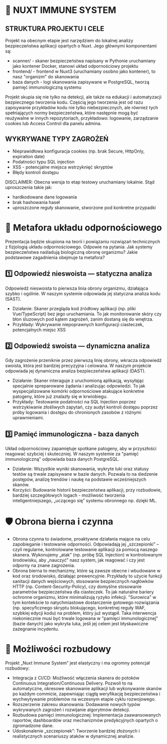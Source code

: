 # 🐳 NUXT IMMUNE SYSTEM

## STRUKTURA PROJEKTU I CELE
Projekt na obecnym etapie jest narzędziem do lokalnej analizy bezpieczeństwa aplikacji opartych o Nuxt. Jego głównymi komponentami są:
  - scanner/ - skaner bezpieczeństwa napisany w Pythonie uruchamiany jako kontener Docker, stanowi układ odpornościowy projektu
  - frontend/ - frontend w Nuxt3 (uruchamiany osobno jako kontener), to nasz "organizm" do skanowania
  - baza danych - logi skanowania zapisywane w PostgreSQL, tworzą pamięć immunologiczną systemu

Projekt skupia się nie tylko na detekcji, ale także na edukacji i automatyzacji bezpiecznego tworzenia kodu. Częścią jego tworzenia jest od razu zapisywanie przykładów kodu nie tylko niebezpiecznych, ale również tych spełniających normy bezpieczeństwa, które następnie mogą być reużywalne w innych repozytoriach, przykładowo: logowanie, zarządzanie cookies lub Access Control dla panelu admina.

## WYKRYWANE TYPY ZAGROŻEŃ
- Nieprawidłowa konfiguracja cookies (np. brak Secure, HttpOnly, expiration date)
- Podatności typu SQL injection
- XSS - potencjalne miejsca wstrzyknięć skryptów
- Błędy kontroli dostępu

DISCLAIMER: Obecna wersja to etap testowy uruchamiany lokalnie. Stąd uproszczenia takie jak:
- hardkodowane dane logowania
- brak hashowania haseł
- uproszczone reguły skanowanie, stworzone pod konkretne przypadki

# 🧬 Metafora układu odpornościowego
Prezentacja będzie skupiona na teorii i powiązaniu rozwiązań technicznych z fizjologią układu odpornościowego. Odpowie na pytania: Jak systemy bezpieczeństwa naśladują biologiczną obronę organizmu? Jakie podstawowe zagadnienia obejmuje ta metafora?
## 1️⃣ Odpowiedź nieswoista — statyczna analiza
Odpowiedź nieswoista to pierwsza linia obrony organizmu, działająca szybko i ogólnie. W naszym systemie odpowiada jej statyczna analiza kodu (SAST).
- Działanie: Skaner przegląda kod źródłowy aplikacji (np. pliki Vue/TypeScript) bez jego uruchamiania. To jak monitorowanie skóry czy błon śluzowych pod kątem zagrożeń, zanim dostaną się do wnętrza.
- Przykłady: Wykrywanie niepoprawnych konfiguracji ciasteczek, potencjalnych miejsc XSS
## 2️⃣ Odpowiedź swoista — dynamiczna analiza
Gdy zagrożenie przeniknie przez pierwszą linię obrony, wkracza odpowiedź swoista, która jest bardziej precyzyjna i celowana. W naszym projekcie odpowiada jej dynamiczna analiza bezpieczeństwa aplikacji (DAST).
- Działanie: Skaner interaguje z uruchomioną aplikacją, wysyłając specjalnie spreparowane żądania i analizując odpowiedzi. To jak wyspecjalizowane komórki odpornościowe atakujące konkretne patogeny, które już znalazły się w krwiobiegu.
- Przykłady: Testowanie podatności na SQL Injection poprzez wstrzykiwanie złośliwych zapytań, czy audyt kontroli dostępu poprzez próby logowania i dostępu do chronionych zasobów z różnymi uprawnieniami.
## 3️⃣ Pamięć immunologiczna - baza danych
Układ odpornościowy zapamiętuje spotkane patogeny, aby w przyszłości reagować szybciej i skuteczniej. W naszym systemie za "pamięć immunologiczną" odpowiada baza danych PostgreSQL.
- Działanie: Wszystkie wyniki skanowania, wykryte luki oraz statusy testów są trwale zapisywane w bazie danych. Pozwala to na śledzenie postępów, analizę trendów i naukę na podstawie wcześniejszych skanów.
- Korzyści: Budowanie historii bezpieczeństwa aplikacji, przy rozbudowie, bardziej szczegółowych logach - możliwość tworzenia inteligentniejszego, „uczącego się” systemu obronnego np. dzięki ML.
# 🛡️ Obrona bierna i czynna
- Obrona czynna to świadome, proaktywne działania mające na celu zapobieganie i testowanie odporności. Odpowiadają jej „szczepionki” – czyli regularne, kontrolowane testowanie aplikacji za pomocą naszego skanera. Wykonujemy „atak” (np. próbę SQL Injection) w kontrolowanym środowisku, aby „nauczyć” nasz system, jak reagować i czy jest odporny na znane zagrożenia.
- Obrona bierna to mechanizmy, które są zawsze obecne i wbudowane w kod oraz środowisko, działając prewencyjnie. Przykłady to użycie funkcji sanitacji danych wejściowych, stosowanie bezpiecznych nagłówków HTTP (np. Content-Security-Policy), czy domyślne stosowanie parametrów bezpieczeństwa dla ciasteczek. To jak naturalne bariery ochronne organizmu, które minimalizują ryzyko infekcji. "Surowica" w tym kontekście to natychmiastowe dostarczenie gotowego rozwiązania (np. specyficznego skryptu blokującego, konkretnej reguły WAF, szybkiej edycji kodu) na problem, który już wystąpił. Taka interwencja niekoniecznie musi być trwale logowana w "pamięci immunologicznej" (bazie danych) jako wykryta luka, jeśli jej celem jest błyskawiczne zażegnanie incydentu.
# 🚀 Możliwości rozbudowy
Projekt „Nuxt Immune System” jest elastyczny i ma ogromny potencjał rozbudowy:
- Integracja z CI/CD: Możliwość włączenia skanera do potoków Continuous Integration/Continuous Delivery. Pozwoli to na automatyczne, okresowe skanowanie aplikacji lub wykonywanie skanów po każdym commicie, zapewniając ciągłą weryfikację bezpieczeństwa i wychwytywanie problemów na wczesnym etapie cyklu rozwojowego.
- Rozszerzenie zakresu skanowania: Dodawanie nowych typów wykrywanych zagrożeń i rozwijanie algorytmów detekcji.
- Rozbudowa pamięci immunologicznej: Implementacja zaawansowanych raportów, dashboardów oraz mechanizmów predykcyjnych opartych o zgromadzone dane.
- Udoskonalenie „szczepionek”: Tworzenie bardziej złożonych i realistycznych scenariuszy ataków w dynamicznej analizie.